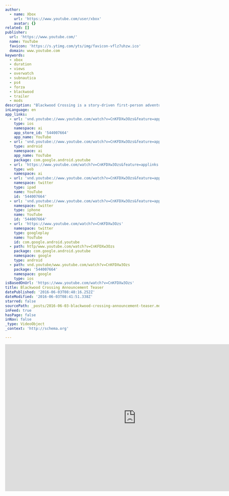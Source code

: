```yaml
---
author:
  - name: Xbox
    url: 'https://www.youtube.com/user/xbox'
    avatar: {}
related: []
publisher:
  url: 'https://www.youtube.com/'
  name: YouTube
  favicon: 'https://s.ytimg.com/yts/img/favicon-vflz7uhzw.ico'
  domain: www.youtube.com
keywords:
  - xbox
  - duration
  - views
  - overwatch
  - subnautica
  - ps4
  - forza
  - blackwood
  - trailer
  - mods
description: "Blackwood Crossing is a story-driven first-person adventure game, launching on Xbox One later this year. It's an intriguing, mysterious tale that explores the fragile relationship between orphaned siblings, Scarlett and Finn. When their paths cross with a mysterious figure, an ordinary train ride evolves into a magical story of life, love and loss."
inLanguage: en
app_links:
  - url: 'vnd.youtube://www.youtube.com/watch?v=CnKFDXw3Ozs&feature=applinks'
    type: ios
    namespace: ai
    app_store_id: '544007664'
    app_name: YouTube
  - url: 'vnd.youtube://www.youtube.com/watch?v=CnKFDXw3Ozs&feature=applinks'
    type: android
    namespace: ai
    app_name: YouTube
    package: com.google.android.youtube
  - url: 'https://www.youtube.com/watch?v=CnKFDXw3Ozs&feature=applinks'
    type: web
    namespace: ai
  - url: 'vnd.youtube://www.youtube.com/watch?v=CnKFDXw3Ozs&feature=applinks'
    namespace: twitter
    type: ipad
    name: YouTube
    id: '544007664'
  - url: 'vnd.youtube://www.youtube.com/watch?v=CnKFDXw3Ozs&feature=applinks'
    namespace: twitter
    type: iphone
    name: YouTube
    id: '544007664'
  - url: 'https://www.youtube.com/watch?v=CnKFDXw3Ozs'
    namespace: twitter
    type: googleplay
    name: YouTube
    id: com.google.android.youtube
  - path: http/www.youtube.com/watch?v=CnKFDXw3Ozs
    package: com.google.android.youtube
    namespace: google
    type: android
  - path: vnd.youtube/www.youtube.com/watch?v=CnKFDXw3Ozs
    package: '544007664'
    namespace: google
    type: ios
isBasedOnUrl: 'https://www.youtube.com/watch?v=CnKFDXw3Ozs'
title: Blackwood Crossing Announcement Teaser
datePublished: '2016-06-03T08:48:16.252Z'
dateModified: '2016-06-03T08:41:51.338Z'
starred: false
sourcePath: _posts/2016-06-03-blackwood-crossing-announcement-teaser.md
inFeed: true
hasPage: false
inNav: false
_type: VideoObject
_context: 'http://schema.org'

---
```

<iframe src="https://cdn.embedly.com/widgets/media.html?src=https%3A%2F%2Fwww.youtube.com%2Fembed%2FCnKFDXw3Ozs%3Ffeature%3Doembed&amp;url=http%3A%2F%2Fwww.youtube.com%2Fwatch%3Fv%3DCnKFDXw3Ozs&amp;image=https%3A%2F%2Fi.ytimg.com%2Fvi%2FCnKFDXw3Ozs%2Fhqdefault.jpg&amp;key=b7d04c9b404c499eba89ee7072e1c4f7&amp;type=text%2Fhtml&amp;schema=youtube" width="854" height="480" scrolling="no" frameborder="0" allowfullscreen="" style=""></iframe>